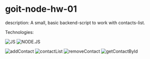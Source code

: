 # goit-node-hw-01
 
description:
A small, basic backend-script to work with contacts-list.

Technologies:

![JS](https://camo.githubusercontent.com/93c855ae825c1757f3426f05a05f4949d3b786c5b22d0edb53143a9e8f8499f6/68747470733a2f2f696d672e736869656c64732e696f2f62616467652f4a6176615363726970742d3332333333303f7374796c653d666f722d7468652d6261646765266c6f676f3d6a617661736372697074266c6f676f436f6c6f723d463744463145)
![NODE.JS](https://camo.githubusercontent.com/cc96d7d28a6ca21ddbb1f2521d751d375230ed840271e6a4c8694cf87cc60c14/68747470733a2f2f696d672e736869656c64732e696f2f62616467652f6e6f64652e6a732532302d2532333433383533442e7376673f267374796c653d666f722d7468652d6261646765266c6f676f3d6e6f64652e6a73266c6f676f436f6c6f723d7768697465)


![addContact](https://monosnap.com/file/niz3qTcCVNLDCR0giuWrN9OOOCuUIT)
![contactList](https://monosnap.com/file/wTV8hBMWGh39TyTVy9V1xdQe5OfAgl)
![removeContact](https://monosnap.com/file/MjhB6k7LlUJw58hKjtKrOxR9vFkCyw)
![getContactById](https://monosnap.com/file/l5ZsQwBGjXK8GqZ2xRD4wxd8dYWO9a)

